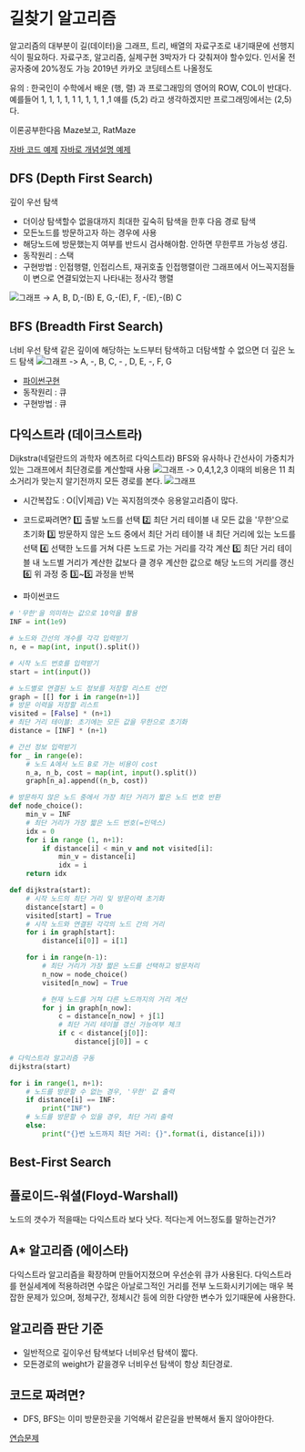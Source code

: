 # 길찾기 알고리즘
알고리즘의 대부분이 길(데이터)을 그래프, 트리, 배열의 자료구조로 내기때문에 선행지식이 필요하다.
자료구조, 알고리즘, 실제구현 3박자가 다 갖춰져야 할수있다. 인서울 전공자중에 20%정도 가능
2019년 카카오 코딩테스트 나올정도

유의 : 한국인이 수학에서 배운 (행, 렬)   과 프로그래밍의 영어의 ROW, COL이 반대다.
예를들어 1, 1, 1, 1, 1
         1, 1, 1, 1 ,1
         얘를 (5,2) 라고 생각하겠지만   프로그래밍에서는 (2,5)다.

이론공부한다음  Maze보고,  RatMaze

[자바 코드 예제](https://tumblery.tistory.com/61)
[자바로 개념설명 예제](https://scshim.tistory.com/241)
## DFS (Depth First Search)
깊이 우선 탐색
- 더이상 탐색할수 없을대까지 최대한 깊숙히 탐색을 한후 다음 경로 탐색
- 모든노드를 방문하고자 하는 경우에 사용
- 해당노드에 방문했는지 여부를 반드시 검사해야함. 안하면 무한루프 가능성 생김.
- 동작원리 : 스택
- 구현방법 : 인접행렬, 인접리스트, 재귀호출
    인접행렬이란 그래프에서 어느꼭지점들이 변으로 연결되었는지 나타내는 정사각 행렬

![그래프](이미지/그래프.png)
-> A, B, D,-(B)   E, G,-(E), F,  -(E),-(B)  C

## BFS (Breadth First Search)
너비 우선 탐색
같은 깊이에 해당하는 노드부터 탐색하고 더탐색할 수 없으면 더 깊은 노드 탐색
![그래프](이미지/그래프.png)
-> A, -,  B, C,  - ,  D, E, -, F, G
- [파이썬구현](https://steadily-worked.tistory.com/495)
- 동작원리 : 큐
- 구현방법 : 큐

## 다익스트라 (데이크스트라)
Dijkstra(네덜란드의 과학자 에츠허르 다익스트라)
BFS와 유사하나 간선사이 가중치가 있는 그래프에서 최단경로를 계산할때 사용
![그래프](이미지/다익스트라.png)
-> 0,4,1,2,3
이때의 비용은 11
최소거리가 맞는지 알기전까지 모든 경로를 본다.
![그래프](이미지/다익스트라.gif)
- 시간복잡도 : O(|V|제곱)       V는 꼭지점의갯수
    응용알고리즘이 많다.
- 코드로짜려면?
1️⃣  출발 노드를 선택
2️⃣  최단 거리 테이블 내 모든 값을 '무한'으로 초기화
3️⃣  방문하지 않은 노드 중에서 최단 거리 테이블 내 최단 거리에 있는 노드를 선택
4️⃣  선택한 노드를 거쳐 다른 노드로 가는 거리를 각각 계산
5️⃣  최단 거리 테이블 내 노드별 거리가 계산한 값보다 클 경우 계산한 값으로 해당 노드의 거리를 갱신
6️⃣  위 과정 중 3️⃣~5️⃣ 과정을 반복

- 파이썬코드
```python
# '무한'을 의미하는 값으로 10억을 활용
INF = int(1e9)

# 노드와 간선의 개수를 각각 입력받기
n, e = map(int, input().split())

# 시작 노드 번호를 입력받기
start = int(input())

# 노드별로 연결된 노드 정보를 저장할 리스트 선언
graph = [[] for i in range(n+1)]
# 방문 이력을 저장할 리스트
visited = [False] * (n+1)
# 최단 거리 테이블: 초기에는 모든 값을 무한으로 초기화
distance = [INF] * (n+1)

# 간선 정보 입력받기
for _ in range(e):
    # 노드 A에서 노드 B로 가는 비용이 cost
    n_a, n_b, cost = map(int, input().split())
    graph[n_a].append((n_b, cost))

# 방문하지 않은 노드 중에서 가장 최단 거리가 짧은 노드 번호 반환
def node_choice():
    min_v = INF
    # 최단 거리가 가장 짧은 노드 번호(=인덱스)
    idx = 0
    for i in range (1, n+1):
        if distance[i] < min_v and not visited[i]:
            min_v = distance[i]
            idx = i
    return idx

def dijkstra(start):
    # 시작 노드의 최단 거리 및 방문이력 초기화
    distance[start] = 0
    visited[start] = True
    # 시작 노드와 연결된 각각의 노드 간의 거리
    for i in graph[start]:
        distance[i[0]] = i[1]

    for i in range(n-1):
        # 최단 거리가 가장 짧은 노드를 선택하고 방문처리
        n_now = node_choice()
        visited[n_now] = True

        # 현재 노드를 거쳐 다른 노드까지의 거리 계산
        for j in graph[n_now]:
            c = distance[n_now] + j[1]
            # 최단 거리 테이블 갱신 가능여부 체크
            if c < distance[j[0]]:
                distance[j[0]] = c

# 다익스트라 알고리즘 구동
dijkstra(start)

for i in range(1, n+1):
    # 노드를 방문할 수 없는 경우, '무한' 값 출력
    if distance[i] == INF:
        print("INF")
    # 노드를 방문할 수 있을 경우, 최단 거리 출력
    else:
        print("{}번 노드까지 최단 거리: {}".format(i, distance[i]))


```

## Best-First Search

## 플로이드-워셜(Floyd-Warshall)
노드의 갯수가 적을때는 다익스트라 보다 낫다.
적다는게 어느정도를 말하는건가?

## A* 알고리즘 (에이스타)
다익스트라 알고리즘을 확장하며 만들어지졌으며 우선순위 큐가 사용된다.
다익스트라를 현실세계에 적용하려면 수많은 아날로그적인 거리를 전부 노드화시키기에는 매우 복잡한 문제가 있으며,
정체구간, 정체시간 등에 의한 다양한 변수가 있기때문에 사용한다.

## 알고리즘 판단 기준
- 일반적으로 깊이우선 탐색보다 너비우선 탐색이 짧다.
- 모든경로의 weight가 같을경우 너비우선 탐색이 항상 최단경로.

## 코드로 짜려면?
- DFS, BFS는 이미 방문한곳을 기억해서 같은길을 반복해서 돌지 않아야한다.

[연습문제](https://kjwan4435.tistory.com/69)
